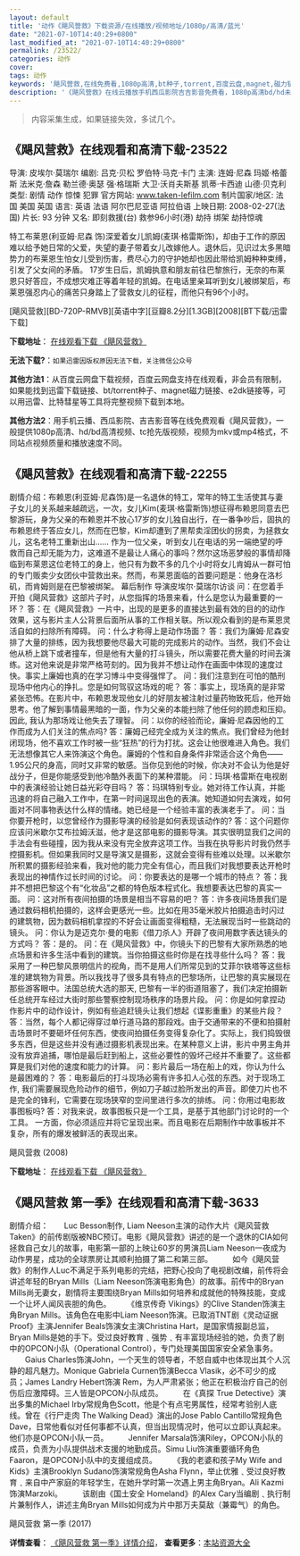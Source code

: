 ```yaml
---
layout: default
title: '动作《飓风营救》下载资源/在线播放/视频地址/1080p/高清/蓝光'
date: "2021-07-10T14:40:29+0800"
last_modified_at: "2021-07-10T14:40:29+0800"
permalink: /23522/
categories: 动作
cover:
tags: 动作
keywords: '飓风营救,在线免费看,1080p高清,bt种子,torrent,百度云盘,magnet,磁力链,迅雷下载资源'
description: '《飓风营救》在线云播放手机西瓜影院吉吉影音免费看，1080p高清bd/hd未删减完整版和tc抢先枪版，mkv/mp4格式，附带bt/torrent种子、magnet/磁力链、百度云盘、网盘资源迅雷下载链接'
---
```


>内容采集生成，如果链接失效，多试几个。


## 《飓风营救》在线观看和高清下载-23522

导演: 皮埃尔·莫瑞尔 编剧: 吕克·贝松 罗伯特·马克·卡门 主演: 连姆·尼森 玛姬·格蕾斯 法米克·詹森 勒兰德·奥瑟 强·格瑞斯 大卫·沃肖夫斯基 凯蒂·卡西迪 山德·贝克利 类型: 剧情 动作 惊悚 犯罪 官方网站: www.taken-lefilm.com 制片国家/地区: 法国 美国 英国 语言: 英语 法语 阿尔巴尼亚语 阿拉伯语 上映日期: 2008-02-27(法国) 片长: 93 分钟 又名: 即刻救援(台) 救参96小时(港) 劫持 绑架 劫持惊魂

特工布莱恩(利亚姆·尼森 饰)深爱着女儿凯姆(麦琪·格雷斯饰)，却由于工作的原因难以给予她日常的父爱，失望的妻子带着女儿改嫁他人。退休后，见识过太多黑暗势力的布莱恩生怕女儿受到伤害，费尽心力的守护她却也因此带给凯姆种种束缚，引发了父女间的矛盾。 17岁生日后，凯姆执意和朋友前往巴黎旅行，无奈的布莱恩只好答应，不成想灾难正等着年轻的凯姆。在电话里亲耳听到女儿被绑架后，布莱恩强忍内心的痛苦只身踏上了营救女儿的征程，而他只有96个小时。


[飓风营救][BD-720P-RMVB][英语中字][豆瓣8.2分][1.3GB][2008][BT下载/迅雷下载]

**下载地址**： [在线观看下载 《飓风营救》](https://www.btdx8.com/torrent/taken_2008.html) 


**无法下载?**：`如果迅雷因版权原因无法下载，关注微信公众号 `

**其他方法1**：从百度云网盘下载视频，百度云网盘支持在线观看，非会员有限制，如果能找到迅雷下载链接、bt/torrent种子、magnet磁力链接、e2dk链接等，可以用迅雷、比特彗星等工具将完整视频下载到本地。

**其他方法2**：用手机云播、西瓜影院、吉吉影音等在线免费观看《飓风营救》，一般提供1080p高清、hd/bd高清视频、tc抢先版视频，视频为mkv或mp4格式，不同站点视频质量和播放速度不同。


## 《飓风营救》在线观看和高清下载-22255

剧情介绍：布赖恩(利亚姆·尼森饰)是一名退休的特工，常年的特工生活使其与妻子女儿的关系越来越疏远，一次，女儿Kim(麦琪·格雷斯饰)想征得布赖恩同意去巴黎游玩，身为父亲的布赖恩并不放心17岁的女儿独自出行，在一番争吵后，固执的布赖恩终于答应女儿，然而在巴黎，Kim却遭到了黑帮卖淫团伙的拐卖，为拯救女儿，这名老特工重新出山…… 作为一位父亲，听到女儿在电话的另一端绝望的呼救而自己却无能为力，这难道不是最让人痛心的事吗？然尔这场恶梦般的事情却降临到布莱恩这位老特工的身上，他只有为数不多的几个小时将女儿肯姆从一群可怕的专门贩卖少女团伙中营救出来。然而，布莱恩面临的首要问题是：他身在洛杉矶，而肯姆则是在巴黎被绑架。 幕后制作 导演皮埃尔·莫瑞尔访谈 问：在您着手开拍《飓风营救》这部片子时，从您指挥的场景来看，什么是您认为最重要的一环？ 答：在《飓风营救》一片中，出现的是更多的直接达到最有效的目的的动作效果，这与影片主人公背景后面所从事的工作相关联。所以观众看到的是布莱恩灵活自如的扫除所有障碍。 问：什么才称得上是动作场面？ 答：我们为廉姆·尼森安排了大量的排练，因为我想要他尽最大可能的完成影片的动作。当然，我们不会让他从桥上跳下或者撞车，但是他有大量的打斗镜头，所以需要花费大量的时间去演练。这对他来说是非常严格苛刻的。因为我并不想让动作在画面中体现的速度过快。事实上廉姆也真的在学习博斗中变得强悍了。 问：我们注意到在可怕的酷刑现场中他内心的挣扎。您是如何驾驭这场戏的呢？ 答：事实上，现场真的是非常紧张恐怖。在影片中，布赖恩发现他女儿的好朋友被注射过量药物致死后，他开始思考。他了解到事情最黑暗的一面，作为父亲的本能扫除了他任何的顾虑和压抑。因此, 我认为那场戏让他失去了理智。 问：以你的经验而论，廉姆·尼森因他的工作而成为人们关注的焦点吗? 答：廉姆己经完全成为关注的焦点。我们曾经为他封闭现场，他不喜欢工作时被一些“狂热”的行为打扰。这会让他很难进入角色。我们无法想像其它人来饰演这个角色。廉姆的个性和自身条件非常适合这个角色——1.95公尺的身高，同时又非常的敏感。当你见到他的时候，你决对不会认为他是好战分子，但是你能感受到他冷酷外表面下的某种潜能。 问：玛琪·格雷斯在电视剧中的表演经验让她日益光彩夺目吗？ 答：玛琪特别专业。她对待工作认真，并能迅速的将自己融入工作中，在第一时间逞现出色的表演。她知道如何去演戏，如何面对不同事物表达什么样的情绪。她已经是一个经验丰富的表演老手了。 问：当你要开枪时，以您曾经作为摄影导演的经验是如何表现该动作的? 答：这个问题你应该问米歇尔艾布拉姆沃滋，他才是这部电影的摄影导演。其实很明显我们之间的手法会有些碰撞，因为我从来没有完全放弃这项工作。当我在执导影片时我仍然手控摄影机。但如果我同时又是导演又是摄影，这就会变得有些难以处理。以米歇尔所积累的摄影经验来看，我对他的能力完全有信心，而且我们对我想要表达开枪时表现出的神情作过长时间的讨论。 问：你要表达的是哪一个城市的特点？ 答：我并不想把巴黎这个有“化妆品”之都的特色版本程式化。我想要表达巴黎的真实一面。 问：这对所有夜间拍摄的场景是相当不容易的吧？ 答：许多夜间场景我们是通过数码相机拍摄的，这样会更感光一些。比如在用35毫米胶片拍摄追击时闪过的建筑物，因为数码相机拿捏的不好会让画面变得粗糙，无法展现当时一些跳动的镜头。 问：你认为是迈克尔·曼的电影《借刀杀人》开辟了夜间用数字表达镜头的方式吗？ 答：是的。 问：在《飓风营救》中，你镜头下的巴黎有大家所熟悉的地点场景和许多生活中看到的建筑。当你拍摄这些时你是在找寻些什么吗？ 答：我采用了一种巴黎风景明信片的视角，而不是用人们所常见到的艾菲尔铁塔等这些标准的建筑物为背景。所以我找寻了很多具有特点的巴黎场所，让巴黎的真实展现在那些游客眼中。法国总统大选的那天, 巴黎有一半的街道阻塞了，我们决定拍摄新任总统开车经过大街时那些警察控制现场秩序的场景片段。 问：你是如何拿捏动作影片中的动作设计，例如有些追赶镜头让我们想起《谍影重重》的某些片段？ 答：当然，每个人都记得穿过单行道马路的那段戏。由于交通带来的不便和拍摄射击场景时不要砸坏任何东西，使夜间拍摄任务变得复杂化了。实际上，我们捣毁很多东西，但是这些并没有通过摄影机表现出来。在某种意义上讲，影片中男主角并没有放弃追捕，哪怕是最后赶到船上，这些必要性的毁坏己经并不重要了。这些都算是我们对他的速度和能力的计算。 问：影片最后一场在船上的戏，你认为什么是最困难的？ 答：电影最后的打斗现场必需有许多扣人心弦的东西。对于现场工作, 我们需要展现危险动作的细节，例如刀子越过脸所发出的声音。即使刀片也不是完全的锋利，它需要在现场狭窄的空间里进行多次的排练。 问：你用过电影故事图板吗? 答：对我来说，故事图板只是一个工具，是基于其他部门讨论时的一个工具。 一方面，你必须适应并将它呈现出来。而且电影在后期制作中故事板并不复杂，所有的爆发被鲜活的表现出来。


飓风营救 (2008)

**下载地址**： [在线观看下载 《飓风营救》](https://www.btbtdy.me/btdy/dy624.html) 


## 《飓风营救 第一季》在线观看和高清下载-3633

剧情介绍：　　Luc Besson制作, Liam Neeson主演的动作大片《飓风营救 Taken》的前传剧版被NBC预订。电影《飓风营救》讲述的是一个退休的CIA如何拯救自己女儿的故事，电影第一部的上映让60岁的男演员Liam Neeson一夜成为动作男星，成功的全球票房让其顺利拍摄了第二和第三部。  　　如今《飓风营救》的制作人Luc不满足于系列电影的完结，把野心投向了电视剧改编，前传将会讲述年轻的Bryan Mills（Liam Neeson饰演电影角色）的故事。前传中的Bryan Mills尚无妻女，剧情将主要围绕Bryan Mills如何培养和成就他的特殊技能，变成一个让坏人闻风丧胆的角色。  　　《维京传奇 Vikings》的Clive Standen饰演主角Bryan Mills。该角色在电影中Liam Neeson饰演。已取消TNT剧《灵动证据 Proof》主演Jennifer Beals饰演女主演Christina Hart，是国家情报副总监，Bryan Mills是她的手下。受过良好教育﹑强势﹑有丰富现场经验的她，负责了剧中的OPCON小队（Operational Control），专门处理美国国家安全紧急事务。  　　Gaius Charles饰演John，一个天生的领导者，不怒自威中也体现出其个人沉静的超凡魅力。Monique Gabriela Curnen饰演Becca Vlasik，必不可少的成员；James Landry Hebert饰演 Rem，为人严肃紧张；他正在积极治疗自己的创伤后应激障碍。三人皆是OPCON小队成员。  　　在《真探 True Detective》演出多集的Michael Irby常规角色Scott，他是个有点宅男属性，经常考验别人底线。曾在《行尸走肉 The Walking Dead》演出的Jose Pablo Cantillo常规角色Dave，日常他看似对任何事都不认真，但当出现情况时，他可以立即认真起来。他们亦是OPCON小队一员。  　　Jennifer Marsala饰演Riley，OPCON小队的成员，负责为小队提供战术支援的地勤成员。Simu Liu饰演重要循环角色Faaron，是OPCON小队中的支援组成员。  　　《我的老婆和孩子My Wife and Kids》主演Brooklyn Sudano饰演常规角色Asha Flynn，举止优雅﹑受过良好教育﹑来自中产家庭的年轻学生，在她升学时第一次遇上男主角Bryan。Ali Kazmi饰演Marzoki。  　　该剧由《国土安全 Homeland》的Alex Cary当编剧﹑执行制片兼制作人，讲述主角Bryan Mills如何成为片中那万夫莫敌（兼霉气）的角色。


飓风营救 第一季 (2017)

**详情查看**： [《飓风营救 第一季》详情介绍](/movie/3633/)， **查看更多**：[本站资源大全](/movie/t/all/)

